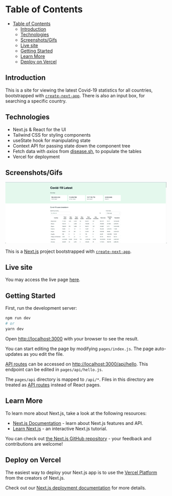 # Table of Contents

- [Table of Contents](#table-of-contents)
  - [Introduction](#introduction)
  - [Technologies](#technologies)
  - [Screenshots/Gifs](#screenshotsgifs)
  - [Live site](#live-site)
  - [Getting Started](#getting-started)
  - [Learn More](#learn-more)
  - [Deploy on Vercel](#deploy-on-vercel)

## Introduction

This is a site for viewing the latest Covid-19 statistics for all countries, bootstrapped with [`create-next-app`](https://github.com/vercel/next.js/tree/canary/packages/create-next-app). There is also an input box, for searching a specific country.

## Technologies

- Next.js & React for the UI
- Tailwind CSS for styling components
- useState hook for manipulating state
- Context API for passing state down the component tree
- Fetch data with *axios* from [disease.sh](https://disease.sh/), to populate the tables
- Vercel for deployment

## Screenshots/Gifs

![Flow](./public/media/flow.gif)

This is a [Next.js](https://nextjs.org/) project bootstrapped with [`create-next-app`](https://github.com/vercel/next.js/tree/canary/packages/create-next-app).

## Live site

You may access the live page [here](https://covid19-dashboard-ihsan.vercel.app/).

## Getting Started

First, run the development server:

```bash
npm run dev
# or
yarn dev
```

Open [http://localhost:3000](http://localhost:3000) with your browser to see the result.

You can start editing the page by modifying `pages/index.js`. The page auto-updates as you edit the file.

[API routes](https://nextjs.org/docs/api-routes/introduction) can be accessed on [http://localhost:3000/api/hello](http://localhost:3000/api/hello). This endpoint can be edited in `pages/api/hello.js`.

The `pages/api` directory is mapped to `/api/*`. Files in this directory are treated as [API routes](https://nextjs.org/docs/api-routes/introduction) instead of React pages.

## Learn More

To learn more about Next.js, take a look at the following resources:

- [Next.js Documentation](https://nextjs.org/docs) - learn about Next.js features and API.
- [Learn Next.js](https://nextjs.org/learn) - an interactive Next.js tutorial.

You can check out [the Next.js GitHub repository](https://github.com/vercel/next.js/) - your feedback and contributions are welcome!

## Deploy on Vercel

The easiest way to deploy your Next.js app is to use the [Vercel Platform](https://vercel.com/new?utm_medium=default-template&filter=next.js&utm_source=create-next-app&utm_campaign=create-next-app-readme) from the creators of Next.js.

Check out our [Next.js deployment documentation](https://nextjs.org/docs/deployment) for more details.
